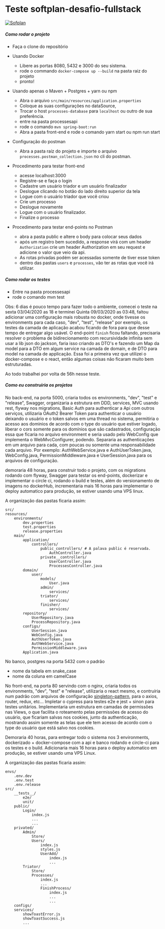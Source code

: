 # Teste softplan-desafio-fullstack
[![Sofplan](https://www.softplan.com.br/wp-content/themes/softplan-2019/imagens/logo-softplan-blue.svg)](https://www.softplan.com.br/en/solucoes/)

##### Como rodar o projeto
  - Faça o clone do repositório
- Usando Docker
  - Libere as portas 8080, 5432 e 3000 do seu sistema.
  - rode o commando ```docker-compose up --build``` na pasta raiz do projeto
  - pronto!
- Usando apenas o Maven + Postgres + yarn ou npm
  - Abra o arquivo ```src/main/resources/application.properties```
  - Coloque as suas configurações no dataSource, 
  - Trocar o host ```processes-database``` para ```localhost``` ou outro de sua preferência.
  - entre na pasta processesapi
  - rode o comando ```mvn spring-boot:run``` 
  - Abra a pasta front-end e rode o comando yarn start ou npm run start
 
- Configuração do postman
  - Abra a pasta raíz do projeto e importe o arquivo ```processes.postman_collection.json``` no cli do postman.

- Procedimento para testar front-end
  - acesse localhost:3000
  - Registre-se e faça o login
  - Cadastre um usuário triador e um usuário finalizador
  - Deslogue clicando no botão do lado direito superior da tela
  - Logue com o usuário triador que você criou
  - Crie um processo
  - Deslogue novamente
  - Logue com o usuário finalizador.
  - Finalize o processo

- Procedimento para testar end-points no Postman
  - abra a pasta public e altere o body para colocar seus dados
  - após um registro bem sucedido, a response virá com um header ```Authorization``` crie um header Authorization em seu request e adicione o valor que veio da api.
  - As rotas privadas podém ser acessadas somente de tiver esse token
  - dentro das pastas ```users``` e ```processes```, vão ter as rotas que você irá utilizar.

##### Como rodar os testes
  - Entre na pasta processesapi
  - rode o comando mvn test


Obs: 6 dias é pouco tempo para fazer todo o ambiente, comecei o teste na sexta 03/04/2020 as 18 e terminei Quinta 09/03/2020 as 03:48, faltou adicionar uma configuração mais robusta no docker, onde tivesse os environments para cada caso, "dev", "test", "release" por exemplo, os testes da camada de aplicação acabou ficando de fora para que desse tempo de entregar algo usável. O end-point ```finish``` ficou faltando, precisaria resolver o problema de bidirecionamento com recursividade infinita sem usar a lib json do jackson, faria isso criando as DTO's e fazendo um Map da model para a DTO em algum service na camada de domain, e de DTO para model na camada de applicação.
Essa foi a primeira vez que utilizei o docker-compose e o react, então algumas coisas não ficaram muito bem estruturadas.

Ao todo trabalhei por volta de 56h nesse teste.

##### Como eu construiria os projetos

No back-end, na porta 5000, criaria todos os environments, "dev", "test" e "release", Swagger, organizaria a estrutura em DDD, services, MVC usando rest, flyway nos migrations, Basic Auth para authenticar a Api com outros serviços, utilizaria OAuth2 Bearer Token para authenticar o usuário deixando o usuário e o token salvos em uma thread no sistema, permitiria o acesso aos dominios de acordo com o type do usuário que estiver logado, liberar o cors somente para os domínios que são cadastrados, configuração essa que ficaria no arquivo environment e seria usado pelo WebConfig que implementa o WebMvcConfigurer, podendo. Separaria as authenticações em um arquivo para cada, com poucas ou somente uma responsabilidade cada arquivo. Por exemplo:
AuthWebService.java e AuthUserToken.java, WebConfig.java, PermissionMiddleware.java e  UserSession.java para os arquivos de configuração.

demoraria 48 horas, para construir todo o projeto, com os migrations rodando com flyway, Swagger para testar os end-points, dockerizar e implementar o circle ci, rodando o build e testes, além do versionamento de imagens no dockerHub, incrementaria mais 16 horas para implementar o deploy automatico para produção, se estiver usando uma VPS linux.

A organização das pastas ficaria assim:
```
src/
resources/
    environments/
        dev.properties
        test.properties
        release.properties
    main/
        application/
            controllers/
                public_controllers/ # A palava public é reservada.
                    AuthController.java
                private__controllers/
                    UserController.java
                    ProcessesController.java
        domain/
            user/
                models/
                    User.java
                admin/
                    services/
                triator/
                    services/
                finisher/
                    services/
        repository/
            UserRepository.java
            ProcessRepository.java
        configs/
            UserSession.java
            WebConfig.java
            AuthUserToken.java
            AuthWebService.java
            PermissionMiddleware.java
        Application.java
```

No banco, postgres na porta 5432 com o padrão
  - nome da tabela em snake_case
  - nome da coluna em camelCase

No front-end, na porta 80 servindo com o nginx, criaria todos os environments, "dev", "test" e "release", utilizaria o react mesmo, e contruíria num padrão com arquivos de configuração [singleton-pattern](https://nandovieira.com.br/design-patterns-no-javascript-singleton), para o axios, router, redux, etc...
Impletar o cypress para testes e2e e jest + sinon para testes unitários.
Implementaria um estrutura em camadas de permissões nas Views, o que facilita o roteamento pelas permissões de acesso do usuário, que ficariam salvas nos cookies, junto da authenticação, mostrando assim somente as telas que ele tem acesso de acordo com o type do usuário que está salvo nos cookies.

Demoraria 40 horas, para entregar todo o sistema nos 3 environments, dockerizado + docker-compose com a api e banco rodando e circle-ci para os testes e o build. Adicionaria mais 16 horas para o deploy automatico em produção, se estiver usando uma VPS Linux.

A organização das pastas ficaria assim:
```
envs/
    .env.dev
    .env.test
    .env.release
src/
    __tests__/
        e2e/
        unit/
    public/
        Login/
            index.js
            ...
            ...
    privated/
        Admin/
            Store/
            Users/
                index.js
                styles.js
                UserAdd/
                    index.js
                    ...
        Triator/
            Store/
            Processes/
                index.js
                ...
                FinishProcess/
                    index.js
                    ...
                    ...
    configs/
    services/
        showToastError.js
        showToastSuccess.js
        ...
```